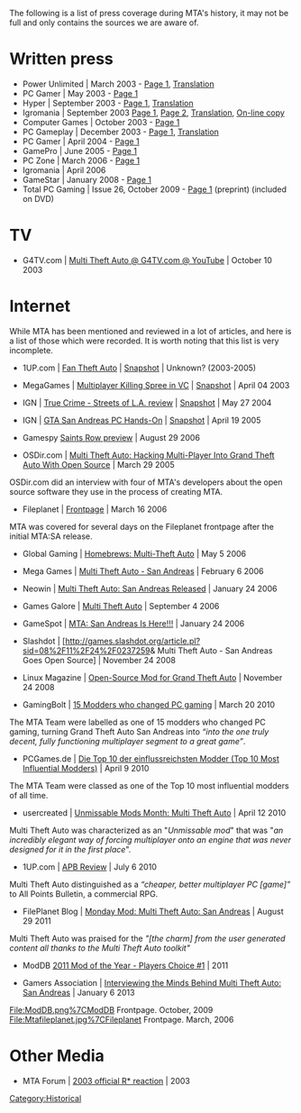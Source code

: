 The following is a list of press coverage during MTA's history, it may not be full and only contains the sources we are aware of.

Written press
=============

-   Power Unlimited | March 2003 - [Page 1](http://files.mtasa.com/media/Power_Unlimited-2003_Mar.jpg), [Translation](http://files.mtasa.com/media/Power_Unlimited-2003_Mar-Translation.txt)
-   PC Gamer | May 2003 - [Page 1](http://files.mtasa.com/media/PC_Gamer-2003_May.jpg)
-   Hyper | September 2003 - [Page 1](http://files.mtasa.com/media/Hyper-2003_Sep-AU.jpg), [Translation](http://files.mtasa.com/media/Hyper-2003_Sep-AU-Translation.txt)
-   Igromania | September 2003 [Page 1](http://files.mtasa.com/media/Igromania-2003_Sep_1-RU.jpg), [Page 2](http://files.mtasa.com/media/Igromania-2003_Sep_2-RU.jpg), [Translation](http://files.mtasa.com/media/Igromania-2003_Sep-RU-Translation.txt), [On-line copy](http://www.igromania.ru/articles/46216/Multi_Theft_Auto_Setevoi_bespredel_Osnovy_igry_v_GTA_3_po_ceti_i_cherez_internet.htm)
-   Computer Games | October 2003 - [Page 1](http://files.mtasa.com/media/Computer_Games-2003_Oct.jpg)
-   PC Gameplay | December 2003 - [Page 1](http://files.mtasa.com/media/PC_Gameplay-2003_Dec.jpg), [Translation](http://files.mtasa.com/media/PC_Gameplay-2003_Dec-Translation.txt)
-   PC Gamer | April 2004 - [Page 1](http://files.mtasa.com/media/1.0/Images/pcgamer.jpg)
-   GamePro | June 2005 - [Page 1](http://files.mtasa.com/media/GamePro_June_2005_4.jpg)
-   PC Zone | March 2006 - [Page 1](http://files.mtasa.com/media/PCZone_March_2006.jpg)
-   Igromania | April 2006
-   GameStar | January 2008 - [Page 1](http://files.mtasa.com/media/1.0/Images/mtaongamestarscan.jpg)
-   Total PC Gaming | Issue 26, October 2009 - [Page 1](http://files.mtasa.com/media/TPCG_Issue_26.pdf) (preprint) (included on DVD)

TV
==

-   G4TV.com | [Multi Theft Auto @ G4TV.com @ YouTube](http://www.youtube.com/watch?v=B6FqSiJBMgM) | October 10 2003

Internet
========

While MTA has been mentioned and reviewed in a lot of articles, and here is a list of those which were recorded. It is worth noting that this list is very incomplete.

-   1UP.com | [Fan Theft Auto](http://www.1up.com/features/fan-theft-auto) | [Snapshot](https://archive.is/ojGXK) | Unknown? (2003-2005)

-   MegaGames | [Multiplayer Killing Spree in VC](http://www.megagames.com/news/multiplayer-killing-spree-vc?tab=description) | [Snapshot](https://archive.is/Izs2U) | April 04 2003

-   IGN | [True Crime - Streets of L.A. review](http://pc.ign.com/articles/519/519510p2.html) | [Snapshot](https://archive.is/YXj9E) | May 27 2004

-   IGN | [GTA San Andreas PC Hands-On](http://pc.ign.com/articles/605/605982p1.html) | [Snapshot](https://archive.is/aqBhh) | April 19 2005

-   Gamespy [Saints Row preview](http://xbox360.gamespy.com/xbox-360/saints-row/718937p1.html) | August 29 2006

-   OSDir.com | [Multi Theft Auto: Hacking Multi-Player Into Grand Theft Auto With Open Source](http://osdir.com/Article4775.phtml) | March 29 2005

  
OSDir.com did an interview with four of MTA's developers about the open source software they use in the process of creating MTA.

-   Fileplanet | [Frontpage](http://files.mtasa.com/media/FilePlanet-Mar_2006.jpg) | March 16 2006

  
MTA was covered for several days on the Fileplanet frontpage after the initial MTA:SA release.

-   Global Gaming | [Homebrews: Multi-Theft Auto](http://www.ggl.com/?controller=News&id=2982&method=article) | May 5 2006

<!-- -->

-   Mega Games | [Multi Theft Auto - San Andreas](http://www.megagames.com/news/multi-theft-auto-san-andreas) | February 6 2006

-   Neowin | [Multi Theft Auto: San Andreas Released](http://www.neowin.net/index.php?act=view&id=32142) | January 24 2006

-   Games Galore | [Multi Theft Auto](http://games.techwhack.com/54/multi-theft-auto/) | September 4 2006

-   GameSpot | [MTA: San Andreas Is Here!!!](http://www.gamespot.com/pages/unions/read_article.php?topic_id=24250612&union_id=338) | January 24 2006

<!-- -->

-   Slashdot | \[<http://games.slashdot.org/article.pl?sid=08%2F11%2F24%2F0237259>& Multi Theft Auto - San Andreas Goes Open Source\] | November 24 2008

<!-- -->

-   Linux Magazine | [Open-Source Mod for Grand Theft Auto](http://www.linux-magazine.com/Online/News/Open-Source-Mod-for-Grand-Theft-Auto) | November 24 2008

-   GamingBolt | [15 Modders who changed PC gaming](http://gamingbolt.com/15-modders-who-changed-pc-gaming) | March 20 2010

  
The MTA Team were labelled as one of 15 modders who changed PC gaming, turning Grand Theft Auto San Andreas into *“into the one truly decent, fully functioning multiplayer segment to a great game”*.

-   PCGames.de | [Die Top 10 der einflussreichsten Modder (Top 10 Most Influential Modders)](http://www.pcgames.de/Bestenlisten-Thema-203022/Bilder/Die-Top-10-der-einflussreichsten-Modder-Diese-Mods-haben-die-Branche-aufgemischt-744688/galerie/1274990/) | April 9 2010

  
The MTA Team were classed as one of the Top 10 most influential modders of all time.

-   usercreated | [Unmissable Mods Month: Multi Theft Auto](http://usercreated.org/2010/04/12/unmissable-mods-month-multi-theft-auto/) | April 12 2010

  
Multi Theft Auto was characterized as an "*Unmissable mod*" that was "*an incredibly elegant way of forcing multiplayer onto an engine that was never designed for it in the first place*".

-   1UP.com | [APB Review](http://www.1up.com/do/reviewPage?pager.offset=1&cId=3180268&p=2) | July 6 2010

  
Multi Theft Auto distinguished as a *“cheaper, better multiplayer PC \[game\]”* to All Points Bulletin, a commercial RPG.

-   FilePlanet Blog | [Monday Mod: Multi Theft Auto: San Andreas](http://blog.fileplanet.com/2011/08/29/monday-mod-multi-theft-auto-san-andreas/) | August 29 2011

  
Multi Theft Auto was praised for the *"\[the charm\] from the user generated content all thanks to the Multi Theft Auto toolkit"*

-   ModDB [2011 Mod of the Year - Players Choice \#1](http://www.moddb.com/events/2011-mod-of-the-year-awards/features/moty-players-choice-mod-of-the-year) | 2011

<!-- -->

-   Gamers Association | [Interviewing the Minds Behind Multi Theft Auto: San Andreas](http://www.gamers-association.com/2013/01/mtasainterview/) | January 6 2013

<File:ModDB.png%7CModDB> Frontpage. October, 2009 <File:Mtafileplanet.jpg%7CFileplanet> Frontpage. March, 2006

Other Media
===========

-   MTA Forum | [2003 official R\* reaction](http://forum.mtasa.com/viewtopic.php?f=5&t=128#p810) | 2003

[Category:Historical](/Category:Historical.md "wikilink")
